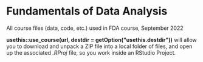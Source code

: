 # Fundamentals of Data Analysis

All course files (data, code, etc.) used in FDA course, September 2022

**usethis::use_course(url, destdir = getOption("usethis.destdir"))** will allow you to download and unpack a ZIP file into a local folder of files, and open up the associated *.RProj* file, so you work inside an RStudio Project. 
